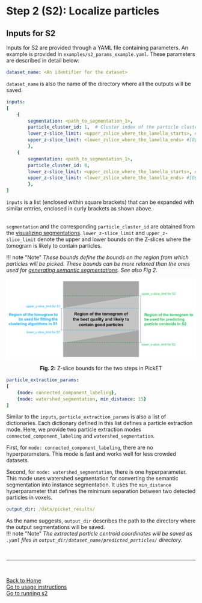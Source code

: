 # Step 2 (S2): Localize particles  
## Inputs for S2

Inputs for S2 are provided through a YAML file containing parameters. An example is provided in `examples/s2_params_example.yaml`. These parameters are described in detail below:

```yaml
dataset_name: <An identifier for the dataset>
```

`dataset_name` is also the name of the directory where all the outputs will be saved.
```yaml
inputs: 
[  
    {
        segmentation: <path_to_segmentation_1>, 
        particle_cluster_id: 1,  # Cluster index of the particle cluster 
        lower_z-slice_limit: <upper_zslice_where_the_lamella_starts>, #[Optional]#
        upper_z-slice_limit: <lower_zslice_where_the_lamella_ends> #[Optional]#
        },
    {
        segmentation: <path_to_segmentation_1>, 
        particle_cluster_id: 0,
        lower_z-slice_limit: <upper_zslice_where_the_lamella_starts>, #[Optional]#
        upper_z-slice_limit: <lower_zslice_where_the_lamella_ends> #[Optional]#
        },
]
```

`inputs` is a list (enclosed within square brackets) that can be expanded with similar entries, enclosed in curly brackets as shown above.  
<br/>

`segmentation` and the corresponding `particle_cluster_id` are obtained from the [visualizing segmentations](visualizing_segmentations.md). 
`lower_z-slice_limit` and `upper_z-slice_limit` denote the upper and lower bounds on the Z-slices where the tomogram is likely to contain particles. 

!!! note "Note" 
    *These bounds define the bounds on the region from which particles will be picked. These bounds can be more relaxed than the ones used for [generating semantic segmentations](running_s1.md). See also Fig 2.* 

<div align="center">
    <img src="/images/Zbounds.png" alt="Fig. 2: Z-slice bounds for the two steps in PickET" width="600" align="center">
    <p align="center"><b>Fig. 2:</b> Z-slice bounds for the two steps in PickET </p>
</div>  

```yaml
particle_extraction_params: 
[
    {mode: connected_component_labeling},
    {mode: watershed_segmentation, min_distance: 15}
]
```

Similar to the `inputs`, `particle_extraction_params` is also a list of dictionaries. Each dictionary defined in this list defines a particle extraction mode. Here, we provide two particle extraction modes `connected_component_labeling` and `watershed_segmentation`. 

First, for `mode: connected_component_labeling`, there are no hyperparameters. This mode is fast and works well for less crowded datasets.

Second, for `mode: watershed_segmentation`, there is one hyperparameter. This mode uses watershed segmentation for converting the semantic segmentation into instance segmentation. It uses the `min_distance` hyperparameter that defines the minimum separation between two detected particles in voxels.

```yaml
output_dir: /data/picket_results/
```

As the name suggests, `output_dir` describes the path to the directory where the output segmentations will be saved.  
!!! note "Note"
    *The extracted particle centroid coordinates will be saved as `.yaml` files in `output_dir/dataset_name/predicted_particles/` directory.*

<br/>

---
<br/>

[Back to Home](index.md)  
[Go to usage instructions](usage_instructions.md)  
[Go to running s2](running_s2.md)
